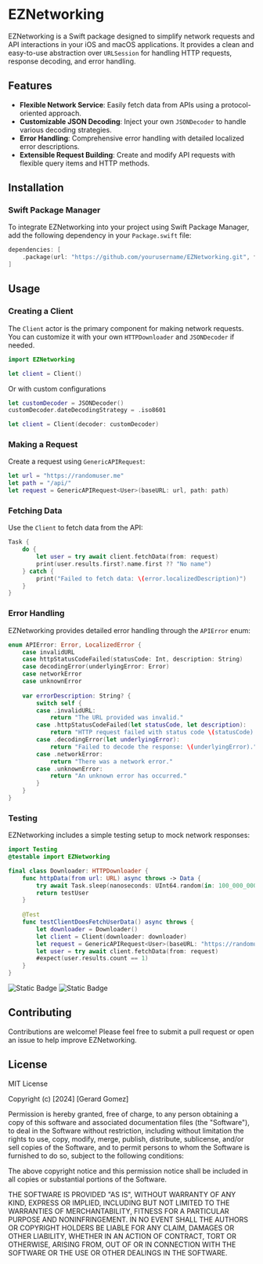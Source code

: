 # EZNetworking

EZNetworking is a Swift package designed to simplify network requests and API interactions in your iOS and macOS applications. It provides a clean and easy-to-use abstraction over `URLSession` for handling HTTP requests, response decoding, and error handling.

## Features

- **Flexible Network Service**: Easily fetch data from APIs using a protocol-oriented approach.
- **Customizable JSON Decoding**: Inject your own `JSONDecoder` to handle various decoding strategies.
- **Error Handling**: Comprehensive error handling with detailed localized error descriptions.
- **Extensible Request Building**: Create and modify API requests with flexible query items and HTTP methods.

## Installation

### Swift Package Manager

To integrate EZNetworking into your project using Swift Package Manager, add the following dependency in your `Package.swift` file:

```swift
dependencies: [
    .package(url: "https://github.com/yourusername/EZNetworking.git", from: "1.5.1")
]
```
## Usage

### Creating a Client
The `Client` actor is the primary component for making network requests. You can customize it with your own `HTTPDownloader` and `JSONDecoder` if needed.

```swift
import EZNetworking

let client = Client()

```
Or with custom configurations
```swift
let customDecoder = JSONDecoder()
customDecoder.dateDecodingStrategy = .iso8601

let client = Client(decoder: customDecoder)
```

### Making a Request
Create a request using `GenericAPIRequest`:
```swift
let url = "https://randomuser.me"
let path = "/api/"
let request = GenericAPIRequest<User>(baseURL: url, path: path)
```

### Fetching Data
Use the `Client` to fetch data from the API:
```swift
Task {
    do {
        let user = try await client.fetchData(from: request)
        print(user.results.first?.name.first ?? "No name")
    } catch {
        print("Failed to fetch data: \(error.localizedDescription)")
    }
}
```
### Error Handling
EZNetworking provides detailed error handling through the `APIError` enum:
```swift
enum APIError: Error, LocalizedError {
    case invalidURL
    case httpStatusCodeFailed(statusCode: Int, description: String)
    case decodingError(underlyingError: Error)
    case networkError
    case unknownError
    
    var errorDescription: String? {
        switch self {
        case .invalidURL:
            return "The URL provided was invalid."
        case .httpStatusCodeFailed(let statusCode, let description):
            return "HTTP request failed with status code \(statusCode): \(description)."
        case .decodingError(let underlyingError):
            return "Failed to decode the response: \(underlyingError)."
        case .networkError:
            return "There was a network error."
        case .unknownError:
            return "An unknown error has occurred."
        }
    }
}
```
### Testing
EZNetworking includes a simple testing setup to mock network responses:

```swift
import Testing
@testable import EZNetworking

final class Downloader: HTTPDownloader {
    func httpData(from url: URL) async throws -> Data {
        try await Task.sleep(nanoseconds: UInt64.random(in: 100_000_000...500_000_000))
        return testUser
    }
    
    @Test
    func testClientDoesFetchUserData() async throws {
        let downloader = Downloader()
        let client = Client(downloader: downloader)
        let request = GenericAPIRequest<User>(baseURL: "https://randomuser.me", path: "/api/")
        let user = try await client.fetchData(from: request)
        #expect(user.results.count == 1)
    }
}
```
![Static Badge](https://img.shields.io/badge/platform-iOS%20%7C%20macOS-purple?style=flat&logo=swift&logoColor=purple) ![Static Badge](https://img.shields.io/badge/swift-6.0%20%7C%205.10%20%7C%205.9%20%7C%205.8-purple?style=flat&logo=swift&logoColor=purple)



## Contributing
Contributions are welcome! Please feel free to submit a pull request or open an issue to help improve EZNetworking.

## License
MIT License

Copyright (c) [2024] [Gerard Gomez]

Permission is hereby granted, free of charge, to any person obtaining a copy
of this software and associated documentation files (the "Software"), to deal
in the Software without restriction, including without limitation the rights
to use, copy, modify, merge, publish, distribute, sublicense, and/or sell
copies of the Software, and to permit persons to whom the Software is
furnished to do so, subject to the following conditions:

The above copyright notice and this permission notice shall be included in all
copies or substantial portions of the Software.

THE SOFTWARE IS PROVIDED "AS IS", WITHOUT WARRANTY OF ANY KIND, EXPRESS OR
IMPLIED, INCLUDING BUT NOT LIMITED TO THE WARRANTIES OF MERCHANTABILITY,
FITNESS FOR A PARTICULAR PURPOSE AND NONINFRINGEMENT. IN NO EVENT SHALL THE
AUTHORS OR COPYRIGHT HOLDERS BE LIABLE FOR ANY CLAIM, DAMAGES OR OTHER
LIABILITY, WHETHER IN AN ACTION OF CONTRACT, TORT OR OTHERWISE, ARISING FROM,
OUT OF OR IN CONNECTION WITH THE SOFTWARE OR THE USE OR OTHER DEALINGS IN THE
SOFTWARE.
